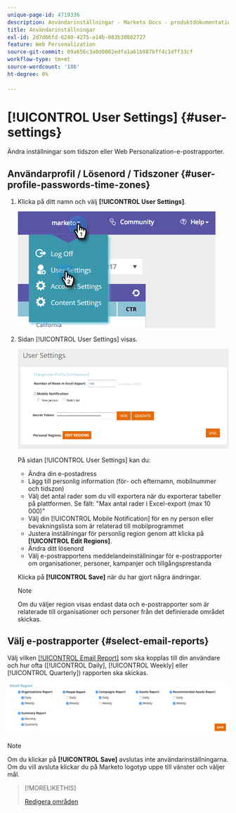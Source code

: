```yaml
---
unique-page-id: 4719336
description: Användarinställningar - Marketo Docs - produktdokumentation
title: Användarinställningar
exl-id: 2d7d66fd-6240-4275-a14b-083b30802727
feature: Web Personalization
source-git-commit: 09a656c3a0d0002edfa1a61b987bff4c1dff33cf
workflow-type: tm+mt
source-wordcount: '186'
ht-degree: 0%

---
```


# [!UICONTROL User Settings] {#user-settings}

Ändra inställningar som tidszon eller Web Personalization-e-postrapporter.

## Användarprofil / Lösenord / Tidszoner {#user-profile-passwords-time-zones}

1. Klicka på ditt namn och välj **[!UICONTROL User Settings]**.

   ![](assets/one.png)

1. Sidan [!UICONTROL User Settings] visas.

   ![](assets/two.png)

   På sidan [!UICONTROL User Settings] kan du:

   * Ändra din e-postadress
   * Lägg till personlig information (för- och efternamn, mobilnummer och tidszon)
   * Välj det antal rader som du vill exportera när du exporterar tabeller på plattformen. Se fält: &quot;Max antal rader i Excel-export (max 10 000)&quot;
   * Välj din [!UICONTROL Mobile Notification] för en ny person eller bevakningslista som är relaterad till mobilprogrammet
   * Justera inställningar för personlig region genom att klicka på **[!UICONTROL Edit Regions]**.
   * Ändra ditt lösenord
   * Välj e-postrapportens meddelandeinställningar för e-postrapporter om organisationer, personer, kampanjer och tillgångsprestanda

   Klicka på **[!UICONTROL Save]** när du har gjort några ändringar.

   >[!NOTE]
   >
   >Om du väljer region visas endast data och e-postrapporter som är relaterade till organisationer och personer från det definierade området skickas.

## Välj e-postrapporter {#select-email-reports}

Välj vilken [[!UICONTROL Email Report]](/help/marketo/product-docs/web-personalization/reporting-for-web-personalization/email-reports.md) som ska kopplas till din användare och hur ofta ([!UICONTROL Daily], [!UICONTROL Weekly] eller [!UICONTROL Quarterly]) rapporten ska skickas.

![](assets/three.png)

>[!NOTE]
>
>Om du klickar på **[!UICONTROL Save]** avslutas inte användarinställningarna. Om du vill avsluta klickar du på Marketo logotyp uppe till vänster och väljer mål.

>[!MORELIKETHIS]
>
>[Redigera områden](/help/marketo/product-docs/web-personalization/getting-started/edit-regions.md)
